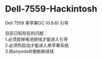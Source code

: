 # Dell-7559-Hackintosh
Dell 7559 黑苹果OC (0.6.6) 引导


目前已知存在的问题：  
1.必须拔掉电池排线才能进入引导  
2.必须热启动才能进入黑苹果系统  
3.用airpods听歌断断续续  
